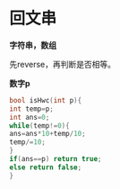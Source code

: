 # 回文串

**字符串，数组**

先reverse，再判断是否相等。

**数字p**

```c++
bool isHwc(int p){
int temp=p;
int ans=0;
while(temp!=0){
ans=ans*10+temp/10;
temp/=10;
}
if(ans==p) return true;
else return false;
}
```

